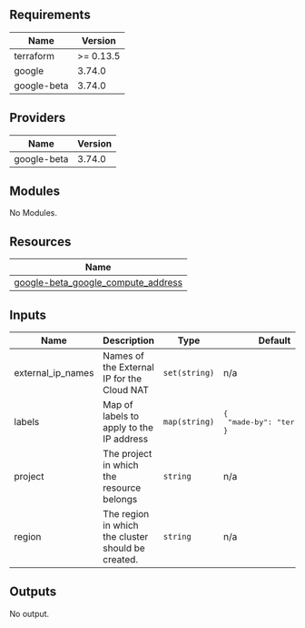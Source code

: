 ## Requirements

| Name | Version |
|------|---------|
| terraform | >= 0.13.5 |
| google | 3.74.0 |
| google-beta | 3.74.0 |

## Providers

| Name | Version |
|------|---------|
| google-beta | 3.74.0 |

## Modules

No Modules.

## Resources

| Name |
|------|
| [google-beta_google_compute_address](https://registry.terraform.io/providers/hashicorp/google-beta/3.74.0/docs/resources/google_compute_address) |

## Inputs

| Name | Description | Type | Default | Required |
|------|-------------|------|---------|:--------:|
| external\_ip\_names | Names of the External IP for the Cloud NAT | `set(string)` | n/a | yes |
| labels | Map of labels to apply to the IP address | `map(string)` | <pre>{<br>  "made-by": "terraform"<br>}</pre> | no |
| project | The project in which the resource belongs | `string` | n/a | yes |
| region | The region in which the cluster should be created. | `string` | n/a | yes |

## Outputs

No output.
